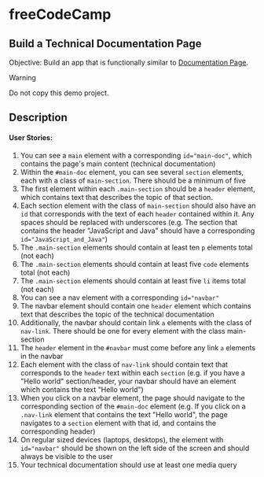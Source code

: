 # freeCodeCamp

## Build a Technical Documentation Page

Objective: Build an app that is functionally similar to [Documentation Page]( https://technical-documentation-page.freecodecamp.rocks ).

> [!WARNING]
> Do not copy this demo project.
> 

## Description

#### User Stories:

1. You can see a ```main``` element with a corresponding ```id="main-doc"```, which contains the page's main content (technical documentation)
2. Within the ```#main-doc``` element, you can see several ```section``` elements, each with a class of ```main-section```. There should be a minimum of five 
3. The first element within each `.main-section` should be a `header` element, which contains text that describes the topic of that section.
4. Each section element with the class of `main-section` should also have an `id` that corresponds with the text of each `header` contained within it. Any spaces should be replaced with underscores (e.g. The section that contains the header "JavaScript and Java" should have a corresponding `id="JavaScript_and_Java"`)
5. The `.main-section` elements should contain at least ten `p` elements total (not each)
6. The `.main-section` elements should contain at least five `code` elements total (not each)
7. The `.main-section` elements should contain at least five `li` items total (not each)
8. You can see a nav element with a corresponding `id="navbar"`
9.  The navbar element should contain one `header` element which contains text that describes the topic of the technical documentation
10. Additionally, the navbar should contain link `a` elements with the class of `nav-link`. There should be one for every element with the class main-section
11. The `header` element in the `#navbar` must come before any link `a` elements in the navbar
12. Each element with the class of `nav-link` should contain text that corresponds to the `header` text within each `section` (e.g. if you have a "Hello world" section/header, your navbar should have an element which contains the text "Hello world")
13. When you click on a navbar element, the page should navigate to the corresponding section of the `#main-doc` element (e.g. If you click on a 
`.nav-link` element that contains the text "Hello world", the page navigates to a `section` element with that id, and contains the corresponding header)
14. On regular sized devices (laptops, desktops), the element with `id="navbar"` should be shown on the left side of the screen and should always be visible to the user
15. Your technical documentation should use at least one media query